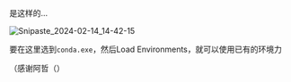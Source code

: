 是这样的...

![Snipaste_2024-02-14_14-42-15](C:\Users\76923\OneDrive\CloudNotes\各种学习笔记\Python\Snipaste_2024-02-14_14-42-15.png)

要在这里选到`conda.exe`，然后Load Environments，就可以使用已有的环境力

（感谢阿哲（）

